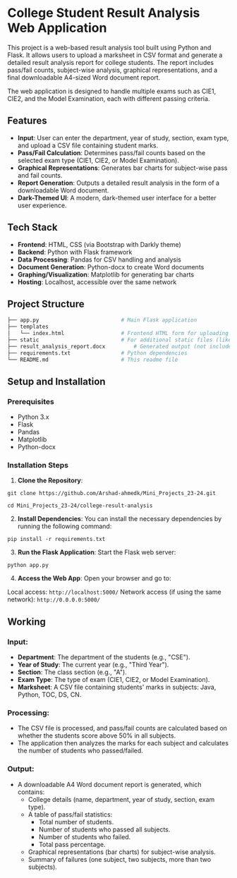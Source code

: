 # College Student Result Analysis Web Application

This project is a web-based result analysis tool built using Python and Flask. It allows users to upload a marksheet in CSV format and generate a detailed result analysis report for college students. The report includes pass/fail counts, subject-wise analysis, graphical representations, and a final downloadable A4-sized Word document report.

The web application is designed to handle multiple exams such as CIE1, CIE2, and the Model Examination, each with different passing criteria.

## Features

- **Input**: User can enter the department, year of study, section, exam type, and upload a CSV file containing student marks.
- **Pass/Fail Calculation**: Determines pass/fail counts based on the selected exam type (CIE1, CIE2, or Model Examination).
- **Graphical Representations**: Generates bar charts for subject-wise pass and fail counts.
- **Report Generation**: Outputs a detailed result analysis in the form of a downloadable Word document.
- **Dark-Themed UI**: A modern, dark-themed user interface for a better user experience.

## Tech Stack

- **Frontend**: HTML, CSS (via Bootstrap with Darkly theme)
- **Backend**: Python with Flask framework
- **Data Processing**: Pandas for CSV handling and analysis
- **Document Generation**: Python-docx to create Word documents
- **Graphing/Visualization**: Matplotlib for generating bar charts
- **Hosting**: Localhost, accessible over the same network

## Project Structure
```bash
├── app.py                 			# Main Flask application
├── templates
│   └── index.html         			# Frontend HTML form for uploading the CSV and entering data
├── static                 			# For additional static files (like CSS)
├── result_analysis_report.docx 		# Generated output (not included in repo)
├── requirements.txt       			# Python dependencies
└── README.md              			# This readme file
```

## Setup and Installation

### Prerequisites

- Python 3.x
- Flask
- Pandas
- Matplotlib
- Python-docx

### Installation Steps

1. **Clone the Repository**:

```git clone https://github.com/Arshad-ahmedk/Mini_Projects_23-24.git```

```cd Mini_Projects_23-24/college-result-analysis```

2. **Install Dependencies**: You can install the necessary dependencies by running the following command:

```pip install -r requirements.txt```

3. **Run the Flask Application**: Start the Flask web server:

```python app.py```

4. **Access the Web App**: Open your browser and go to:

Local access: ```http://localhost:5000/```
Network access (if using the same network): ```http://0.0.0.0:5000/```

## Working

### Input:
- **Department**: The department of the students (e.g., "CSE").
- **Year of Study**: The current year (e.g., "Third Year").
- **Section**: The class section (e.g., "A").
- **Exam Type**: The type of exam (CIE1, CIE2, or Model Examination).
- **Marksheet**: A CSV file containing students' marks in subjects: Java, Python, TOC, DS, CN.

### Processing:
- The CSV file is processed, and pass/fail counts are calculated based on whether the students score above 50% in all subjects.
- The application then analyzes the marks for each subject and calculates the number of students who passed/failed.

### Output:
- A downloadable A4 Word document report is generated, which contains:
	- College details (name, department, year of study, section, exam type).
	- A table of pass/fail statistics:
		- Total number of students.
		- Number of students who passed all subjects.
		- Number of students who failed.
		- Total pass percentage.
	- Graphical representations (bar charts) for subject-wise analysis.
	- Summary of failures (one subject, two subjects, more than two subjects).




